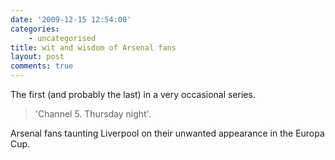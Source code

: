 ```yaml
---
date: '2009-12-15 12:54:00'
categories:
    - uncategorised
title: wit and wisdom of Arsenal fans
layout: post
comments: true
---
```

The first (and probably the last) in a very occasional series.

> 'Channel 5. Thursday night'.

Arsenal fans taunting Liverpool on their unwanted appearance in the
Europa Cup.
